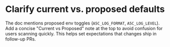 # Clarify current vs. proposed defaults

The doc mentions proposed env toggles (`A5C_LOG_FORMAT`, `A5C_LOG_LEVEL`).
Add a concise "Current vs Proposed" note at the top to avoid confusion for
users scanning quickly. This helps set expectations that changes ship in
follow-up PRs.
